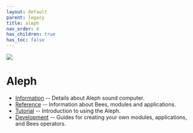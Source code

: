 ```yaml
---
layout: default
parent: legacy
title: aleph
nav_order: 4
has_children: true
has_toc: false
---
```


![](https://monome.org/images/aleph-1p.png)

# Aleph

* [Information](https://monome.org/aleph) -- Details about Aleph sound computer.
* [Reference](reference) -- Information about Bees, modules and applications.
* [Tutorial](tutorial-0) -- Introduction to using the Aleph.
* [Development](development) -- Guides for creating your own modules, applications, and Bees operators.
